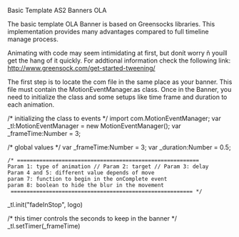 Basic Template AS2 Banners OLA

The basic template OLA Banner is based on Greensocks libraries. This implementation provides many advantages compared to full timeline manage process.

Animating with code may seem intimidating at first, but donít worry ñ youíll get the hang of it quickly. For addtional information check the following link: http://www.greensock.com/get-started-tweening/

The first step is to locate the com file in the same place as your banner. This file must contain the MotionEventManager.as class. Once in the Banner, you need to initialize the class and some setups like time frame and duration to each animation.

/* initializing the class to events */ 
import com.MotionEventManager; 
var _tl:MotionEventManager = new MotionEventManager(); 
var _frameTime:Number = 3;

/* global values */ 
var _frameTime:Number = 3; 
var _duration:Number = 0.5;

	/* ========================================================= 
	Param 1: type of animation // Param 2: target // Param 3: delay 
	Param 4 and 5: different value depends of move
	param 7: function to begin in the onComplete event 
	param 8: boolean to hide the blur in the movement  
	 ========================================================= */

_tl.init("fadeInStop", logo)

/*  this timer controls the seconds to keep in the banner */
_tl.setTimer(_frameTime)
